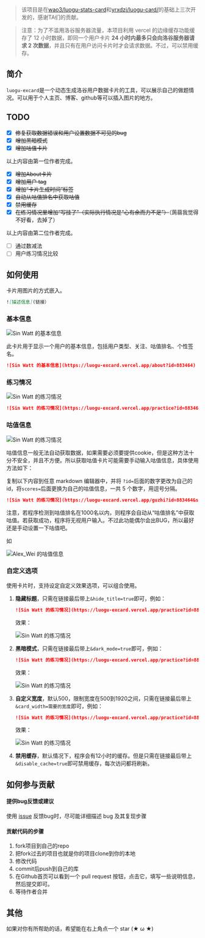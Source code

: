 > 该项目是在[wao3/luogu-stats-card](https://github.com/wao3/luogu-stats-card)和[yrxdzj/luogu-card/](https://github.com/cyrxdzj/luogu-card/)的基础上三次开发的，感谢TA们的贡献。

> 注意：为了不滥用洛谷服务器流量，本项目利用 vercel 的边缘缓存功能缓存了 12 小时数据，即同一个用户卡片 **24 小时内最多只会向洛谷服务器请求 2 次数据**，并且只有在用户访问卡片时才会请求数据。不过，可以禁用缓存。
## 简介

`luogu-excard`是一个动态生成洛谷用户数据卡片的工具，可以展示自己的做题情况。可以用于个人主页、博客、github等可以插入图片的地方。

## TODO

- [x] ~~修复获取数据错误和用户设置数据不可见的bug~~
- [x] ~~增加黑暗模式~~
- [x] ~~增加咕值卡片~~

以上内容由第一位作者完成。

- [x] ~~增加About卡片~~ 
- [x] ~~增加用户 tag~~
- [x] ~~增加“卡片生成时间”标签~~
- [x] ~~自动从咕值排名中获取咕值~~
- [x] ~~禁用缓存~~
- [x] ~~在练习情况里增加“写挂了”（实际执行情况是“心有余而力不足”）~~（蒟蒻我觉得不好看，去掉了）

以上内容由第二位作者完成。

- [ ] 通过数减法
- [ ] 用户练习情况比较

## 如何使用

卡片用图片的方式嵌入。

```markdown
![描述信息](链接）
```

### 基本信息

![Sin Watt 的基本信息](https://luogu-excard.vercel.app/about?id=883464)

此卡片用于显示一个用户的基本信息，包括用户类型、关注、咕值排名、个性签名。

```markdown
![Sin Watt 的基本信息](https://luogu-excard.vercel.app/about?id=883464)
```

### 练习情况

![Sin Watt 的练习情况](https://luogu-excard.vercel.app/practice?id=883464)

```markdown
![Sin Watt 的练习情况](https://luogu-excard.vercel.app/practice?id=883464)
```

### 咕值信息

![Sin Watt 的练习情况](https://luogu-excard.vercel.app/guzhi?id=883464&scores=100,49,7,96,30)

咕值信息一般无法自动获取数据，如果需要必须要提供cookie，但是这种方法十分不安全，并且不方便。所以获取咕值卡片可能需要手动输入咕值信息，具体使用方法如下：

复制以下内容到任意 markdown 编辑器中，并将 `?id=`后面的数字更改为自己的 id，将`scores=`后面更换为自己的咕值信息，一共 5 个数字，用逗号分隔。

```markdown
![Sin Watt 的练习情况](https://luogu-excard.vercel.app/guzhi?id=883464&scores=100,49,7,96,30)
```

注意，若程序检测到咕值排名在1000名以内，则程序会自动从“咕值排名”中获取咕值。若获取成功，程序将无视用户输入。不过此功能偶尔会出BUG，所以最好还是手动设置一下咕值吧。

如

![Alex_Wei 的咕值信息](https://luogu-card.vercel.app/guzhi?id=123294)

### 自定义选项

使用卡片时，支持设定自定义效果选项，可以组合使用。

1. **隐藏标题**，只需在链接最后带上`&hide_title=true`即可，例如：

   ```markdown
   ![Sin Watt 的练习情况](https://luogu-excard.vercel.app/practice?id=883464&hide_title=true)
   ```

   效果：

   ![Sin Watt 的练习情况](https://luogu-excard.vercel.app/practice?id=883464&hide_title=true)

2. **黑暗模式**，只需在链接最后带上`&dark_mode=true`即可，例如：

   ```markdown
   ![Sin Watt 的练习情况](https://luogu-excard.vercel.app/practice?id=883464&dark_mode=true)
   ```

   效果：

   ![Sin Watt 的练习情况](https://luogu-excard.vercel.app/practice?id=883464&dark_mode=true)

3. **自定义宽度**，默认500，限制宽度在500到1920之间，只需在链接最后带上`&card_width=需要的宽度`即可，例如：

   ```markdown
   ![Sin Watt 的练习情况](https://luogu-excard.vercel.app/practice?id=883464&card_width=750)
   ```

   效果：

   ![Sin Watt 的练习情况](https://luogu-excard.vercel.app/practice?id=883464&card_width=750)
   
4. **禁用缓存**，默认情况下，程序会有12小时的缓存。但是只需在链接最后带上`&disable_cache=true`即可禁用缓存，每次访问都将刷新。

## 如何参与贡献

#### 提供bug反馈或建议

使用 [issue](https://github.com/Lim-Watt/luogu-excard/issues) 反馈bug时，尽可能详细描述 bug 及其复现步骤

#### 贡献代码的步骤

1. fork项目到自己的repo
2. 把fork过去的项目也就是你的项目clone到你的本地
3. 修改代码
4. commit后push到自己的库
5. 在Github首页可以看到一个 pull request 按钮，点击它，填写一些说明信息，然后提交即可。
6. 等待作者合并

## 其他

如果对你有所帮助的话，希望能在右上角点一个 star (★ ω ★)
